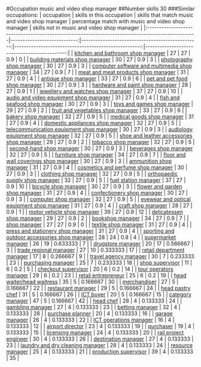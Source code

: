 #Occupation music and video shop manager
##Number skills 30
###Similar occupations:
| occupation                                                                                        |   skills in this occupation |   skills that match music and video shop manager |   percentage match with music and video shop manager |   skills not in music and video shop manager |
|:--------------------------------------------------------------------------------------------------|----------------------------:|-------------------------------------------------:|-----------------------------------------------------:|---------------------------------------------:|
| [kitchen and bathroom shop manager](kitchen_and_bathroom_shop_manager.md)                         |                          27 |                                               27 |                                             0.9      |                                            0 |
| [building materials shop manager](building_materials_shop_manager.md)                             |                          30 |                                               27 |                                             0.9      |                                            3 |
| [photography shop manager](photography_shop_manager.md)                                           |                          30 |                                               27 |                                             0.9      |                                            3 |
| [computer software and multimedia shop manager](computer_software_and_multimedia_shop_manager.md) |                          34 |                                               27 |                                             0.9      |                                            7 |
| [meat and meat products shop manager](meat_and_meat_products_shop_manager.md)                     |                          31 |                                               27 |                                             0.9      |                                            4 |
| [antique shop manager](antique_shop_manager.md)                                                   |                          33 |                                               27 |                                             0.9      |                                            6 |
| [pet and pet food shop manager](pet_and_pet_food_shop_manager.md)                                 |                          30 |                                               27 |                                             0.9      |                                            3 |
| [hardware and paint shop manager](hardware_and_paint_shop_manager.md)                             |                          28 |                                               27 |                                             0.9      |                                            1 |
| [jewellery and watches shop manager](jewellery_and_watches_shop_manager.md)                       |                          37 |                                               27 |                                             0.9      |                                           10 |
| [audio and video equipment shop manager](audio_and_video_equipment_shop_manager.md)               |                          31 |                                               27 |                                             0.9      |                                            4 |
| [fish and seafood shop manager](fish_and_seafood_shop_manager.md)                                 |                          30 |                                               27 |                                             0.9      |                                            3 |
| [toys and games shop manager](toys_and_games_shop_manager.md)                                     |                          29 |                                               27 |                                             0.9      |                                            2 |
| [fruit and vegetables shop manager](fruit_and_vegetables_shop_manager.md)                         |                          33 |                                               27 |                                             0.9      |                                            6 |
| [bakery shop manager](bakery_shop_manager.md)                                                     |                          32 |                                               27 |                                             0.9      |                                            5 |
| [medical goods shop manager](medical_goods_shop_manager.md)                                       |                          31 |                                               27 |                                             0.9      |                                            4 |
| [domestic appliances shop manager](domestic_appliances_shop_manager.md)                           |                          32 |                                               27 |                                             0.9      |                                            5 |
| [telecommunication equipment shop manager](telecommunication_equipment_shop_manager.md)           |                          30 |                                               27 |                                             0.9      |                                            3 |
| [audiology equipment shop manager](audiology_equipment_shop_manager.md)                           |                          32 |                                               27 |                                             0.9      |                                            5 |
| [shoe and leather accessories shop manager](shoe_and_leather_accessories_shop_manager.md)         |                          29 |                                               27 |                                             0.9      |                                            2 |
| [tobacco shop manager](tobacco_shop_manager.md)                                                   |                          32 |                                               27 |                                             0.9      |                                            5 |
| [second-hand shop manager](second-hand_shop_manager.md)                                           |                          30 |                                               27 |                                             0.9      |                                            3 |
| [beverages shop manager](beverages_shop_manager.md)                                               |                          32 |                                               27 |                                             0.9      |                                            5 |
| [furniture shop manager](furniture_shop_manager.md)                                               |                          34 |                                               27 |                                             0.9      |                                            7 |
| [floor and wall coverings shop manager](floor_and_wall_coverings_shop_manager.md)                 |                          30 |                                               27 |                                             0.9      |                                            3 |
| [ammunition shop manager](ammunition_shop_manager.md)                                             |                          31 |                                               27 |                                             0.9      |                                            4 |
| [cosmetics and perfume shop manager](cosmetics_and_perfume_shop_manager.md)                       |                          30 |                                               27 |                                             0.9      |                                            3 |
| [clothing shop manager](clothing_shop_manager.md)                                                 |                          32 |                                               27 |                                             0.9      |                                            5 |
| [orthopaedic supply shop manager](orthopaedic_supply_shop_manager.md)                             |                          32 |                                               27 |                                             0.9      |                                            5 |
| [fuel station manager](fuel_station_manager.md)                                                   |                          37 |                                               27 |                                             0.9      |                                           10 |
| [bicycle shop manager](bicycle_shop_manager.md)                                                   |                          30 |                                               27 |                                             0.9      |                                            3 |
| [flower and garden shop manager](flower_and_garden_shop_manager.md)                               |                          31 |                                               27 |                                             0.9      |                                            4 |
| [confectionery shop manager](confectionery_shop_manager.md)                                       |                          30 |                                               27 |                                             0.9      |                                            3 |
| [computer shop manager](computer_shop_manager.md)                                                 |                          32 |                                               27 |                                             0.9      |                                            5 |
| [eyewear and optical equipment shop manager](eyewear_and_optical_equipment_shop_manager.md)       |                          31 |                                               27 |                                             0.9      |                                            4 |
| [craft shop manager](craft_shop_manager.md)                                                       |                          28 |                                               27 |                                             0.9      |                                            1 |
| [motor vehicle shop manager](motor_vehicle_shop_manager.md)                                       |                          39 |                                               27 |                                             0.9      |                                           12 |
| [delicatessen shop manager](delicatessen_shop_manager.md)                                         |                          29 |                                               27 |                                             0.9      |                                            2 |
| [bookshop manager](bookshop_manager.md)                                                           |                          34 |                                               27 |                                             0.9      |                                            7 |
| [shop manager](shop_manager.md)                                                                   |                          27 |                                               27 |                                             0.9      |                                            0 |
| [textile shop manager](textile_shop_manager.md)                                                   |                          31 |                                               27 |                                             0.9      |                                            4 |
| [press and stationery shop manager](press_and_stationery_shop_manager.md)                         |                          31 |                                               27 |                                             0.9      |                                            4 |
| [sporting and outdoor accessories shop manager](sporting_and_outdoor_accessories_shop_manager.md) |                          28 |                                               24 |                                             0.8      |                                            4 |
| [supermarket manager](supermarket_manager.md)                                                     |                          26 |                                               19 |                                             0.633333 |                                            7 |
| [drugstore manager](drugstore_manager.md)                                                         |                          20 |                                               17 |                                             0.566667 |                                            3 |
| [trade regional manager](trade_regional_manager.md)                                               |                          27 |                                               10 |                                             0.333333 |                                           17 |
| [retail department manager](retail_department_manager.md)                                         |                          17 |                                                8 |                                             0.266667 |                                            9 |
| [travel agency manager](travel_agency_manager.md)                                                 |                          30 |                                                7 |                                             0.233333 |                                           23 |
| [purchasing manager](purchasing_manager.md)                                                       |                          25 |                                                7 |                                             0.233333 |                                           18 |
| [shop supervisor](shop_supervisor.md)                                                             |                          11 |                                                6 |                                             0.2      |                                            5 |
| [checkout supervisor](checkout_supervisor.md)                                                     |                          20 |                                                6 |                                             0.2      |                                           14 |
| [tour operators manager](tour_operators_manager.md)                                               |                          29 |                                                6 |                                             0.2      |                                           23 |
| [retail entrepreneur](retail_entrepreneur.md)                                                     |                          25 |                                                6 |                                             0.2      |                                           19 |
| [head waiter/head waitress](head_waiter-head_waitress.md)                                         |                          35 |                                                5 |                                             0.166667 |                                           30 |
| [merchandiser](merchandiser.md)                                                                   |                          27 |                                                5 |                                             0.166667 |                                           22 |
| [restaurant manager](restaurant_manager.md)                                                       |                          29 |                                                5 |                                             0.166667 |                                           24 |
| [head pastry chef](head_pastry_chef.md)                                                           |                          31 |                                                5 |                                             0.166667 |                                           26 |
| [ICT buyer](ICT_buyer.md)                                                                         |                          20 |                                                5 |                                             0.166667 |                                           15 |
| [category manager](category_manager.md)                                                           |                          47 |                                                5 |                                             0.166667 |                                           42 |
| [head chef](head_chef.md)                                                                         |                          28 |                                                4 |                                             0.133333 |                                           24 |
| [gambling manager](gambling_manager.md)                                                           |                          27 |                                                4 |                                             0.133333 |                                           23 |
| [betting manager](betting_manager.md)                                                             |                          32 |                                                4 |                                             0.133333 |                                           28 |
| [purchase planner](purchase_planner.md)                                                           |                          20 |                                                4 |                                             0.133333 |                                           16 |
| [garage manager](garage_manager.md)                                                               |                          26 |                                                4 |                                             0.133333 |                                           22 |
| [ICT operations manager](ICT_operations_manager.md)                                               |                          16 |                                                4 |                                             0.133333 |                                           12 |
| [airport director](airport_director.md)                                                           |                          23 |                                                4 |                                             0.133333 |                                           19 |
| [purchaser](purchaser.md)                                                                         |                          19 |                                                4 |                                             0.133333 |                                           15 |
| [licensing manager](licensing_manager.md)                                                         |                          24 |                                                4 |                                             0.133333 |                                           20 |
| [rail project engineer](rail_project_engineer.md)                                                 |                          30 |                                                4 |                                             0.133333 |                                           26 |
| [destination manager](destination_manager.md)                                                     |                          27 |                                                4 |                                             0.133333 |                                           23 |
| [laundry and dry cleaning manager](laundry_and_dry_cleaning_manager.md)                           |                          28 |                                                4 |                                             0.133333 |                                           24 |
| [resource manager](resource_manager.md)                                                           |                          25 |                                                4 |                                             0.133333 |                                           21 |
| [production supervisor](production_supervisor.md)                                                 |                          39 |                                                4 |                                             0.133333 |                                           35 |
